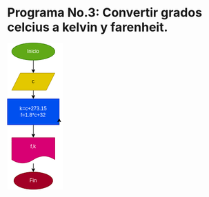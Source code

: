 # Programa No.3: Convertir grados celcius a kelvin y farenheit.

![Diagrama de flujo](diagrama.png "Diagrama de flujo")